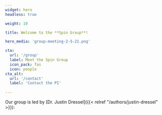 ```yaml
---
widget: hero
headless: true  

weight: 10  

title: Welcome to the **Spin Group**!

hero_media: 'group-meeting-2-5-21.png'

cta:
  url: '/group'
  label: Meet the Spin Group
  icon_pack: fas
  icon: people
cta_alt:
  url: '/contact'
  label: 'Contact the PI'
 
---
```


Our group is led by [Dr. Justin Dressel]({{< relref "/authors/justin-dressel" >}}):
<br/>
